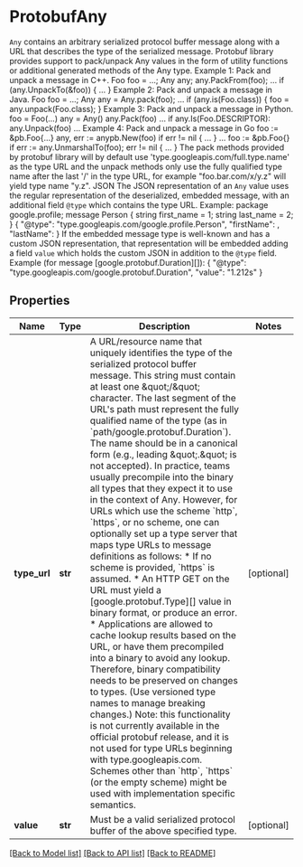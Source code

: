 # ProtobufAny

`Any` contains an arbitrary serialized protocol buffer message along with a URL that describes the type of the serialized message.  Protobuf library provides support to pack/unpack Any values in the form of utility functions or additional generated methods of the Any type.  Example 1: Pack and unpack a message in C++.      Foo foo = ...;     Any any;     any.PackFrom(foo);     ...     if (any.UnpackTo(&foo)) {       ...     }  Example 2: Pack and unpack a message in Java.      Foo foo = ...;     Any any = Any.pack(foo);     ...     if (any.is(Foo.class)) {       foo = any.unpack(Foo.class);     }  Example 3: Pack and unpack a message in Python.      foo = Foo(...)     any = Any()     any.Pack(foo)     ...     if any.Is(Foo.DESCRIPTOR):       any.Unpack(foo)       ...  Example 4: Pack and unpack a message in Go       foo := &pb.Foo{...}      any, err := anypb.New(foo)      if err != nil {        ...      }      ...      foo := &pb.Foo{}      if err := any.UnmarshalTo(foo); err != nil {        ...      }  The pack methods provided by protobuf library will by default use 'type.googleapis.com/full.type.name' as the type URL and the unpack methods only use the fully qualified type name after the last '/' in the type URL, for example \"foo.bar.com/x/y.z\" will yield type name \"y.z\".   JSON  The JSON representation of an `Any` value uses the regular representation of the deserialized, embedded message, with an additional field `@type` which contains the type URL. Example:      package google.profile;     message Person {       string first_name = 1;       string last_name = 2;     }      {       \"@type\": \"type.googleapis.com/google.profile.Person\",       \"firstName\": <string>,       \"lastName\": <string>     }  If the embedded message type is well-known and has a custom JSON representation, that representation will be embedded adding a field `value` which holds the custom JSON in addition to the `@type` field. Example (for message [google.protobuf.Duration][]):      {       \"@type\": \"type.googleapis.com/google.protobuf.Duration\",       \"value\": \"1.212s\"     }
## Properties
Name | Type | Description | Notes
------------ | ------------- | ------------- | -------------
**type_url** | **str** | A URL/resource name that uniquely identifies the type of the serialized protocol buffer message. This string must contain at least one \&quot;/\&quot; character. The last segment of the URL&#39;s path must represent the fully qualified name of the type (as in &#x60;path/google.protobuf.Duration&#x60;). The name should be in a canonical form (e.g., leading \&quot;.\&quot; is not accepted).  In practice, teams usually precompile into the binary all types that they expect it to use in the context of Any. However, for URLs which use the scheme &#x60;http&#x60;, &#x60;https&#x60;, or no scheme, one can optionally set up a type server that maps type URLs to message definitions as follows:  * If no scheme is provided, &#x60;https&#x60; is assumed. * An HTTP GET on the URL must yield a [google.protobuf.Type][]   value in binary format, or produce an error. * Applications are allowed to cache lookup results based on the   URL, or have them precompiled into a binary to avoid any   lookup. Therefore, binary compatibility needs to be preserved   on changes to types. (Use versioned type names to manage   breaking changes.)  Note: this functionality is not currently available in the official protobuf release, and it is not used for type URLs beginning with type.googleapis.com.  Schemes other than &#x60;http&#x60;, &#x60;https&#x60; (or the empty scheme) might be used with implementation specific semantics. | [optional] 
**value** | **str** | Must be a valid serialized protocol buffer of the above specified type. | [optional] 

[[Back to Model list]](../README.md#documentation-for-models) [[Back to API list]](../README.md#documentation-for-api-endpoints) [[Back to README]](../README.md)


